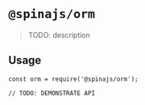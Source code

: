 # `@spinajs/orm`

> TODO: description

## Usage

```
const orm = require('@spinajs/orm');

// TODO: DEMONSTRATE API
```
